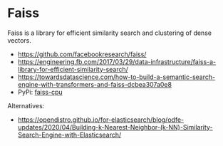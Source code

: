 # Faiss

Faiss is a library for efficient similarity search and clustering of dense vectors.

* <https://github.com/facebookresearch/faiss/>
* <https://engineering.fb.com/2017/03/29/data-infrastructure/faiss-a-library-for-efficient-similarity-search/>
* <https://towardsdatascience.com/how-to-build-a-semantic-search-engine-with-transformers-and-faiss-dcbea307a0e8>
* PyPi: [faiss-cpu](https://pypi.org/project/faiss-cpu/)

Alternatives:

* <https://opendistro.github.io/for-elasticsearch/blog/odfe-updates/2020/04/Building-k-Nearest-Neighbor-(k-NN)-Similarity-Search-Engine-with-Elasticsearch/>